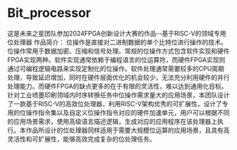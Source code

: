 # Bit_processor
这是未来之星团队参加2024FPGA创新设计大赛的作品--基于RISC-V的领域专用位处理器
作品简介：
位操作是直接对二进制数据的单个比特位进行操作的技术。位操作常用于数据加密、压缩和信号处理。常规的位操作方式包含软件实现和硬件FPGA实现两种。软件实现通常依赖于编程语言的位运算符，而硬件FPGA实现则通过可编程逻辑电路来实现定制化的位操作。软件处理通常需要较多的CPU周期处理，导致延迟增加，同时在硬件层面优化的机会较少，无法充分利用硬件的并行处理能力。而硬件FPGA的缺点更多的在于有限的灵活性，难以达到通用化目标。
针对工业喷墨印刷领域内时序转换任务中位操作需求量大的应用场景，本团队设计了一款基于RISC-V的高效位处理器，利用RISC-V架构优秀的可扩展性，设计了专用的位操作指令集以及自定义位操作指令对应的硬件加速单元，用户可以根据不同的应用场景需求，使用高级语言描述逻辑，生成对应的应用程序在该处理器上执行。本作品所设计的位处理器同样适用于需要大规模位运算的应用场景，且具有高灵活性和可扩展性，能够高效完成复杂的位处理任务。

